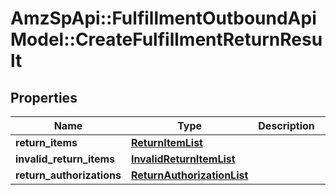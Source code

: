 # AmzSpApi::FulfillmentOutboundApiModel::CreateFulfillmentReturnResult

## Properties
Name | Type | Description | Notes
------------ | ------------- | ------------- | -------------
**return_items** | [**ReturnItemList**](ReturnItemList.md) |  | [optional] 
**invalid_return_items** | [**InvalidReturnItemList**](InvalidReturnItemList.md) |  | [optional] 
**return_authorizations** | [**ReturnAuthorizationList**](ReturnAuthorizationList.md) |  | [optional] 

